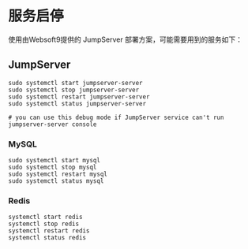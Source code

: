 # 服务启停

使用由Websoft9提供的 JumpServer 部署方案，可能需要用到的服务如下：

## JumpServer

```shell
sudo systemctl start jumpserver-server
sudo systemctl stop jumpserver-server
sudo systemctl restart jumpserver-server
sudo systemctl status jumpserver-server

# you can use this debug mode if JumpServer service can't run
jumpserver-server console
```

### MySQL

```shell
sudo systemctl start mysql
sudo systemctl stop mysql
sudo systemctl restart mysql
sudo systemctl status mysql
```

### Redis

```shell
systemctl start redis
systemctl stop redis
systemctl restart redis
systemctl status redis
```
